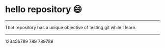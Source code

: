 # hello repository :smile:
***
That repository has a unique objective of testing git while I learn.
***
123456789
789
789789
